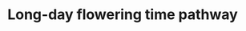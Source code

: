 ---
annotations:
- id: PW:0000004
  parent: regulatory pathway
  type: Pathway Ontology
  value: regulatory pathway
authors:
- Pjaiswal
- Thomas
- AlexanderPico
- MaintBot
- Khanspers
- Drsd
- Jmelius
- Eweitz
- Mkutmon
- Egonw
citedin:
- link: PMC4977670
description: Flowering time in a plant is associated often with the property of when
  the plant flowers. However, this property is dependent on several components of
  the environment (light, photoperiod and temperature), gene regulation, and several
  biological processes besides the genetic makeup of the plant. The time taken by
  the plant to flower also depends on when the vegetative shoot apical meristem transitions
  into the reproductive shoot apical meristem. The correct timing and perception of
  the signal are essential to successful flower development in a timely manner. In
  Arabidopsis, the day length (photoperiod) can control several plant processes including
  the flowering time. Arabidopsis is a facultative long-day plant since its flowering
  is promoted by the long days (~16 hours light; 8 hours dark), and delayed, in short-day
  conditions (8 hours light, 16 hours dark). As compared to rice which is a short-day
  plant. Flowering in rice is induced by a short day length photoperiod.
last-edited: 2021-11-29
organisms:
- Arabidopsis thaliana
redirect_from:
- /index.php/Pathway:WP622
- /instance/WP622
revision: null
schema-jsonld:
- '@context': https://schema.org/
  '@id': https://wikipathways.github.io/pathways/WP622.html
  '@type': Dataset
  creator:
    '@type': Organization
    name: WikiPathways
  description: Flowering time in a plant is associated often with the property of
    when the plant flowers. However, this property is dependent on several components
    of the environment (light, photoperiod and temperature), gene regulation, and
    several biological processes besides the genetic makeup of the plant. The time
    taken by the plant to flower also depends on when the vegetative shoot apical
    meristem transitions into the reproductive shoot apical meristem. The correct
    timing and perception of the signal are essential to successful flower development
    in a timely manner. In Arabidopsis, the day length (photoperiod) can control several
    plant processes including the flowering time. Arabidopsis is a facultative long-day
    plant since its flowering is promoted by the long days (~16 hours light; 8 hours
    dark), and delayed, in short-day conditions (8 hours light, 16 hours dark). As
    compared to rice which is a short-day plant. Flowering in rice is induced by a
    short day length photoperiod.
  keywords:
  - CCA1
  - CK2 alpha A
  - CK2 alpha B
  - CK2 alpha C
  - CK2 alpha Cp
  - CK2B1
  - CK2B2
  - CK2B3
  - CK2B4
  - CO
  - COP1
  - CRY1
  - CRY2
  - ELF3
  - ELF4
  - FCA
  - FKF1
  - FLC
  - FRI
  - FT
  - GI
  - Gibberellic Acid
  - LD
  - LHY
  - LUX
  - PHYA
  - PHYB
  - PHYD
  - PHYE
  - PIF6
  - PRR7
  - PRR9
  - SOC1
  - SPY
  - TOC-1
  license: CC0
  name: Long-day flowering time pathway
seo: CreativeWork
title: Long-day flowering time pathway
wpid: WP622
---